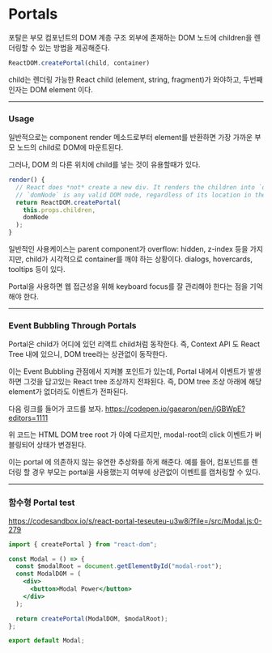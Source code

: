 # Portals



포탈은 부모 컴포넌트의 DOM 계층 구조 외부에 존재하는 DOM 노드에 children을 렌더링할 수 있는 방법을 제공해준다.

```jsx
ReactDOM.createPortal(child, container)
```



child는 렌더링 가능한 React child (element, string, fragment)가 와야하고, 두번째 인자는 DOM element 이다.



---



### Usage



일반적으로는 component render 메소드로부터 element를 반환하면 가장 가까운 부모 노드의 child로 DOM에 마운트된다.

그러나, DOM 의 다른 위치에 child를 넣는 것이 유용할때가 있다.

```jsx
render() {
  // React does *not* create a new div. It renders the children into `domNode`.
  // `domNode` is any valid DOM node, regardless of its location in the DOM.
  return ReactDOM.createPortal(
    this.props.children,
    domNode
  );
}
```



일반적인 사용케이스는 parent component가 overflow: hidden, z-index 등을 가지지만, child가 시각적으로 container를 깨야 하는 상황이다. dialogs, hovercards, tooltips 등이 있다.

Portal을 사용하면 웹 접근성을 위해 keyboard focus를 잘 관리해야 한다는 점을 기억해야 한다.



---



### Event Bubbling Through Portals



Portal은 child가 어디에 있던 리액트 child처럼 동작한다. 즉, Context API 도 React Tree 내에 있으니, DOM tree라는 상관없이 동작한다.

이는 Event Bubbling 관점에서 지켜볼 포인트가 있는데, Portal 내에서 이벤트가 발생하면 그것을 담고있는 React tree 조상까지 전파된다. 즉, DOM tree 조상 아래에 해당 element가 없더라도 이벤트가 전파된다.

다음 링크를 들어가 코드를 보자. https://codepen.io/gaearon/pen/jGBWpE?editors=1111

위 코드는 HTML DOM tree root 가 아예 다르지만, modal-root의 click 이벤트가 버블링되어 상태가 변경된다. 

이는 portal 에 의존하지 않는 유연한 추상화를 하게 해준다. 예를 들어, <Modal /> 컴포넌트를 렌더링 할 경우 부모는 portal을 사용했는지 여부에 상관없이 이벤트를 캡처링할 수 있다.



---



### 함수형 Portal test



https://codesandbox.io/s/react-portal-teseuteu-u3w8i?file=/src/Modal.js:0-279



```jsx
import { createPortal } from "react-dom";

const Modal = () => {
  const $modalRoot = document.getElementById("modal-root");
  const ModalDOM = (
    <div>
      <button>Modal Power</button>
    </div>
  );

  return createPortal(ModalDOM, $modalRoot);
};

export default Modal;
```